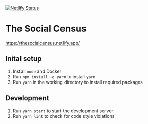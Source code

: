 [![Netlify Status](https://api.netlify.com/api/v1/badges/98c2577a-7873-4628-a157-28d72080dfd4/deploy-status)](https://app.netlify.com/sites/thesocialcensus/deploys)

# The Social Census

https://thesocialcensus.netlify.app/

## Inital setup

1. Install `node` and Docker
2. Run `npm install -g yarn` to install `yarn`
3. Run `yarn` in the working directory to install required packages

## Development

1. Run `yarn start` to start the development server
2. Run `yarn lint` to check for code style violations
